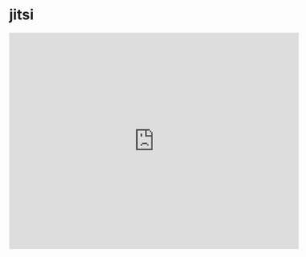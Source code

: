 # jitsi

<iframe width="575" height="431" src="https://www.youtube.com/embed/8KR0AhDZF2A" frameborder="0" allow="accelerometer; autoplay; encrypted-media; gyroscope; picture-in-picture" allowfullscreen></iframe>
